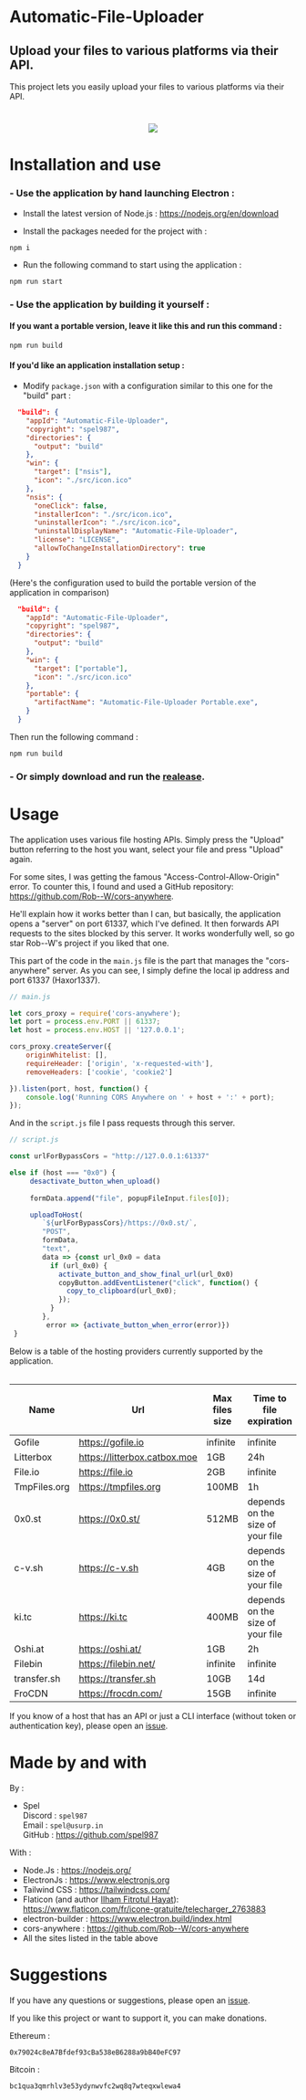 # Automatic-File-Uploader 
## Upload your files to various platforms via their API.


This project lets you easily upload your files to various platforms via their API.

<h1 align="center">
<a href="#"><img src="https://i.imgur.com/uGePxtB.png"></a>
</h1>

# Installation and use

### - Use the application by hand launching Electron :

- Install the latest version of Node.js : https://nodejs.org/en/download

- Install the packages needed for the project with : 

```
npm i
```

- Run the following command to start using the application :

```
npm run start
```

### - Use the application by building it yourself :

#### If you want a portable version, leave it like this and run this command : 

```
npm run build
```

#### If you'd like an application installation setup : 

- Modify `package.json` with a configuration similar to this one for the "build" part : 

```json
  "build": {
    "appId": "Automatic-File-Uploader",
    "copyright": "spel987",
    "directories": {
      "output": "build"
    },
    "win": {
      "target": ["nsis"],
      "icon": "./src/icon.ico"
    },
    "nsis": {
      "oneClick": false,
      "installerIcon": "./src/icon.ico",
      "uninstallerIcon": "./src/icon.ico",
      "uninstallDisplayName": "Automatic-File-Uploader",
      "license": "LICENSE",
      "allowToChangeInstallationDirectory": true
    }
  }
```

(Here's the configuration used to build the portable version of the application in comparison)

```json
  "build": {
    "appId": "Automatic-File-Uploader",
    "copyright": "spel987",
    "directories": {
      "output": "build"
    },
    "win": {
      "target": ["portable"],
      "icon": "./src/icon.ico"
    },
    "portable": {
      "artifactName": "Automatic-File-Uploader Portable.exe",
    }
  }
```

Then run the following command : 

```
npm run build
```
### - Or simply download and run the [realease](https://github.com/spel987/Automatic-File-Uploader/releases).


# Usage

The application uses various file hosting APIs. Simply press the "Upload" button referring to the host you want, select your file and press "Upload" again.

For some sites, I was getting the famous "Access-Control-Allow-Origin" error. To counter this, I found and used a GitHub repository: https://github.com/Rob--W/cors-anywhere. 

He'll explain how it works better than I can, but basically, the application opens a "server" on port 61337, which I've defined. It then forwards API requests to the sites blocked by this server. It works wonderfully well, so go star Rob--W's project if you liked that one.

This part of the code in the `main.js` file is the part that manages the "cors-anywhere" server. As you can see, I simply define the local ip address and port 61337 (Haxor1337).

```js
// main.js

let cors_proxy = require('cors-anywhere');
let port = process.env.PORT || 61337;
let host = process.env.HOST || '127.0.0.1';

cors_proxy.createServer({
    originWhitelist: [],
    requireHeader: ['origin', 'x-requested-with'],
    removeHeaders: ['cookie', 'cookie2']

}).listen(port, host, function() {
    console.log('Running CORS Anywhere on ' + host + ':' + port);
});
```

And in the `script.js` file I pass requests through this server.

```js
// script.js

const urlForBypassCors = "http://127.0.0.1:61337"

else if (host === "0x0") {
     desactivate_button_when_upload()
        
     formData.append("file", popupFileInput.files[0]);

     uploadToHost(
        `${urlForBypassCors}/https://0x0.st/`,
        "POST",
        formData,
        "text",
        data => {const url_0x0 = data
          if (url_0x0) {
            activate_button_and_show_final_url(url_0x0)
            copyButton.addEventListener("click", function() {
              copy_to_clipboard(url_0x0);
            });
          }
        },
         error => {activate_button_when_error(error)})
 }
```


Below is a table of the hosting providers currently supported by the application.
<table></table>

| Name  | Url | Max files size | Time to file expiration | Uses the Cors-Anywhere repository |
| ------------- | ------------- | ------------- | ------------- | ------------- |
| Gofile  | https://gofile.io  | infinite  | infinite | No  |
| Litterbox  | https://litterbox.catbox.moe  | 1GB  | 24h  | No  |
| File.io  | https://file.io  | 2GB  | infinite  | No  |
| TmpFiles.org  | https://tmpfiles.org  | 100MB  | 1h  | No  |
| 0x0.st  | https://0x0.st/  | 512MB  | depends on the size of your file  | Yes  |
| c-v.sh  | https://c-v.sh | 4GB  | depends on the size of your file  | Yes  |
| ki.tc  | https://ki.tc | 400MB  | depends on the size of your file  | Yes  |
| Oshi.at  | https://oshi.at/ | 1GB  | 2h  | Yes  |
| Filebin  | https://filebin.net/ | infinite  |infinite  | Yes  |
| transfer.sh  | https://transfer.sh | 10GB  |14d  | Yes  |
| FroCDN  | https://frocdn.com/ | 15GB  | infinite  | Yes  |

If you know of a host that has an API or just a CLI interface (without token or authentication key), please open an [issue](https://github.com/spel987/Automatic-File-Uploader/issues).

# Made by and with

By :
- Spel<br>
    Discord : `spel987`<br>
    Email : `spel@usurp.in`<br>
    GitHub : https://github.com/spel987

With :
- Node.Js : https://nodejs.org/
- ElectronJs : https://www.electronjs.org
- Tailwind CSS : https://tailwindcss.com/
- Flaticon (and author [Ilham Fitrotul Hayat](https://www.flaticon.com/fr/auteurs/ilham-fitrotul-hayat)): https://www.flaticon.com/fr/icone-gratuite/telecharger_2763883
- electron-builder : https://www.electron.build/index.html
- cors-anywhere : https://github.com/Rob--W/cors-anywhere
- All the sites listed in the table above

# Suggestions

If you have any questions or suggestions, please open an [issue](https://github.com/spel987/Automatic-File-Uploader/issues).


If you like this project or want to support it, you can make donations.

Ethereum : 
```
0x79024c8eA7Bfdef93cBa538eB6288a9bB40eFC97
```
Bitcoin :
```
bc1qua3qmrhlv3e53ydynwvfc2wq8q7wteqxwlewa4
```
